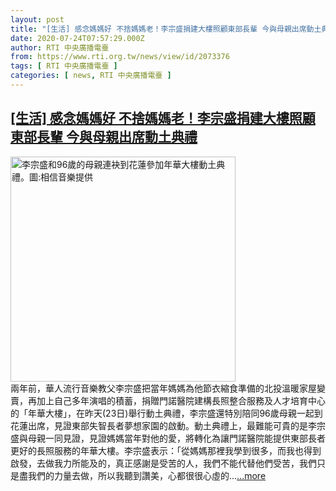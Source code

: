```yaml
---
layout: post
title: "[生活] 感念媽媽好 不捨媽媽老！李宗盛捐建大樓照顧東部長輩 今與母親出席動土典禮"
date: 2020-07-24T07:57:29.000Z
author: RTI 中央廣播電臺
from: https://www.rti.org.tw/news/view/id/2073376
tags: [ RTI 中央廣播電臺 ]
categories: [ news, RTI 中央廣播電臺 ]
---
```

<!--1595577449000-->
[[生活] 感念媽媽好 不捨媽媽老！李宗盛捐建大樓照顧東部長輩 今與母親出席動土典禮](https://www.rti.org.tw/news/view/id/2073376)
------

<div>
<img src="https://static.rti.org.tw/assets/thumbnails/2020/07/24/51a3e1dde7cbca27696d72d0a745170c.jpg" width="360" alt="李宗盛和96歲的母親連袂到花蓮參加年華大樓動土典禮。圖:相信音樂提供" title="李宗盛和96歲的母親連袂到花蓮參加年華大樓動土典禮。圖:相信音樂提供"><br>兩年前，華人流行音樂教父李宗盛把當年媽媽為他節衣縮食準備的北投溫暖家屋變賣，再加上自己多年演唱的積蓄，捐贈門諾醫院建構長照整合服務及人才培育中心的「年華大樓」，在昨天(23日)舉行動土典禮，李宗盛還特別陪同96歲母親一起到花蓮出席，見證東部失智長者夢想家園的啟動。動土典禮上，最難能可貴的是李宗盛與母親一同見證，見證媽媽當年對他的愛，將轉化為讓門諾醫院能提供東部長者更好的長照服務的年華大樓。李宗盛表示：「從媽媽那裡我學到很多，而我也得到啟發，去做我力所能及的，真正感謝是受苦的人，我們不能代替他們受苦，我們只是盡我們的力量去做，所以我聽到讚美，心都很很心虛的...<a target="_blank" href="https://www.rti.org.tw/news/view/id/2073376">...more</a>
</div>
